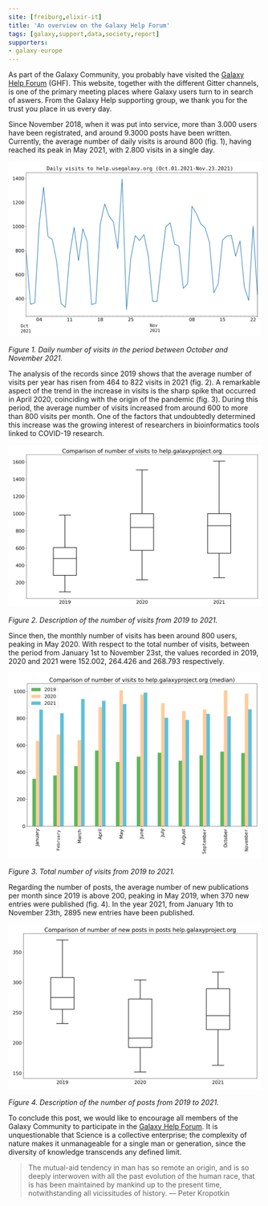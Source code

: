 ```yaml
---
site: [freiburg,elixir-it]
title: 'An overview on the Galaxy Help Forum'
tags: [galaxy,support,data,society,report]
supporters:
- galaxy-europe
---
```


As part of the Galaxy Community, you probably have visited the [Galaxy Help Forum](https://help.galaxyproject.org/) (GHF). This website, together with the different Gitter channels, is one of the primary meeting places where Galaxy users turn to in search of aswers. From the Galaxy Help supporting group, we thank you for the trust you place in us every day.

Since November 2018, when it was put into service, more than 3.000 users have been registrated, and around 9.3000 posts have been written. Currently, the average number of daily visits is around 800 (fig. 1), having reached its peak in May 2021, with 2.800 visits in a single day.

![Visits last months](/assets/media/ghelp_stats/visits_two_months.png)
    
*Figure 1. Daily number of visits in the period between October and November 2021.*

The analysis of the records since 2019 shows that the average number of visits per year has risen from 464 to 822 visits in 2021 (fig. 2). A remarkable aspect of the trend in the increase in visits is the sharp spike that occurred in April 2020, coinciding with the origin of the pandemic (fig. 3). During this period, the average number of visits increased from around 600 to more than 800 visits per month. One of the factors that undoubtedly determined this increase was the growing interest of researchers in bioinformatics tools linked to COVID-19 research.

![Visits boxplot](/assets/media/ghelp_stats/visits_box.png)
    
*Figure 2. Description of the number of visits from 2019 to 2021.*
    
Since then, the monthly number of visits has been around 800 users, peaking in May 2020. With respect to the total number of visits, between the period from January 1st to November 23st, the values recorded in 2019, 2020 and 2021 were 152.002, 264.426 and 268.793 respectively.

![Visits median](/assets/media/ghelp_stats/visits_median.png)
    
*Figure 3. Total number of visits from 2019 to 2021.*

Regarding the number of posts, the average number of new publications per month since 2019 is above 200, peaking in May 2019, when 370 new entries were published (fig. 4). In the year 2021, from January 1th to November 23th, 2895 new entries have been published.
    
![Posts boxplot](/assets/media/ghelp_stats/posts_box.png)
    
*Figure 4. Description of the number of posts from 2019 to 2021.*

To conclude this post, we would like to encourage all members of the Galaxy Community to participate in the [Galaxy Help Forum](https://help.galaxyproject.org/). It is unquestionable that Science is a collective enterprise; the complexity of nature makes it unmanageable for a single man or generation, since the diversity of knowledge transcends any defined limit. 

> The mutual-aid tendency in man has so remote an origin, and is so deeply interwoven with all the past evolution of the human race, that is has been maintained by mankind up to the present time, notwithstanding all vicissitudes of history. ― Peter Kropotkin